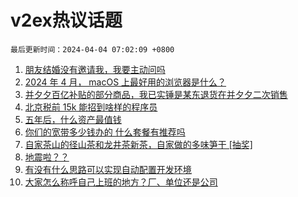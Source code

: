 # v2ex热议话题

`最后更新时间：2024-04-04 07:02:09 +0800`

1. [朋友结婚没有邀请我，我要主动问吗](https://www.v2ex.com/t/1029442)
1. [2024 年 4 月， macOS 上最好用的浏览器是什么？](https://www.v2ex.com/t/1029361)
1. [并夕夕百亿补贴的部分商品，我已实锤是某东退货在并夕夕二次销售](https://www.v2ex.com/t/1029380)
1. [北京税前 15k 能招到啥样的程序员](https://www.v2ex.com/t/1029320)
1. [五年后，什么资产最值钱](https://www.v2ex.com/t/1029440)
1. [你们的宽带多少钱办的 什么套餐有推荐吗](https://www.v2ex.com/t/1029360)
1. [自家茶山的径山茶和龙井茶新茶，自家做的多味笋干 [抽奖]](https://www.v2ex.com/t/1029427)
1. [地震啦？？](https://www.v2ex.com/t/1029319)
1. [有没有什么思路可以实现自动配置开发环境](https://www.v2ex.com/t/1029392)
1. [大家怎么称呼自己上班的地方？厂、单位还是公司](https://www.v2ex.com/t/1029433)

